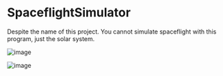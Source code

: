 # SpaceflightSimulator

Despite the name of this project. You cannot simulate spaceflight with this program, just the solar system.

![image](https://user-images.githubusercontent.com/30124354/169509234-0b05041f-0640-4b15-86f2-806ad0a53ba0.png)

![image](https://user-images.githubusercontent.com/30124354/169509264-3d0db795-3853-4a81-91c4-cd79b93d2629.png)
